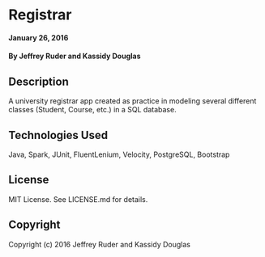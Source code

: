 # Registrar

#### January 26, 2016

#### By Jeffrey Ruder and Kassidy Douglas

## Description

A university registrar app created as practice in modeling several different classes (Student, Course, etc.) in a SQL database.

## Technologies Used

Java, Spark, JUnit, FluentLenium, Velocity, PostgreSQL, Bootstrap

## License

MIT License. See LICENSE.md for details.

## Copyright

Copyright (c) 2016 Jeffrey Ruder and Kassidy Douglas
